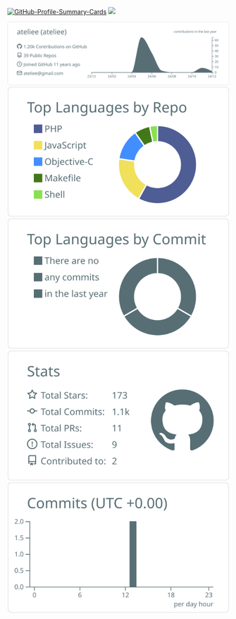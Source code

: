 [![GitHub-Profile-Summary-Cards](https://github.com/ateliee/ateliee/actions/workflows/profile-summary-cards.yml/badge.svg)](https://github.com/ateliee/ateliee/actions/workflows/profile-summary-cards.yml)
![](https://komarev.com/ghpvc/?username=ateliee&color=red)

[![](https://raw.githubusercontent.com/ateliee/ateliee/master/profile-summary-card-output/default/0-profile-details.svg)](https://github.com/vn7n24fzkq/github-profile-summary-cards)
[![](https://raw.githubusercontent.com/ateliee/ateliee/master/profile-summary-card-output/default/1-repos-per-language.svg)](https://github.com/vn7n24fzkq/github-profile-summary-cards) [![](https://raw.githubusercontent.com/ateliee/ateliee/master/profile-summary-card-output/default/2-most-commit-language.svg)](https://github.com/vn7n24fzkq/github-profile-summary-cards)
[![](https://raw.githubusercontent.com/ateliee/ateliee/master/profile-summary-card-output/default/3-stats.svg)](https://github.com/vn7n24fzkq/github-profile-summary-cards) [![](https://raw.githubusercontent.com/ateliee/ateliee/master/profile-summary-card-output/default/4-productive-time.svg)](https://github.com/vn7n24fzkq/github-profile-summary-cards)